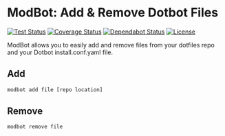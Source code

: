 # ModBot: Add & Remove Dotbot Files

[![Test Status](https://github.com/klane/modbot/workflows/Tests/badge.svg)](https://github.com/klane/modbot/actions)
[![Coverage Status](https://img.shields.io/codecov/c/github/klane/modbot.svg?label=Coverage&logo=codecov)](https://codecov.io/gh/klane/modbot)
[![Dependabot Status](https://api.dependabot.com/badges/status?host=github&repo=klane/jekyllnb)](https://dependabot.com)
[![License](https://img.shields.io/github/license/klane/modbot.svg?label=License)](LICENSE)

ModBot allows you to easily add and remove files from your dotfiles repo and your Dotbot install.conf.yaml file.

## Add

```bash
modbot add file [repo location]
```

## Remove

```bash
modbot remove file
```
